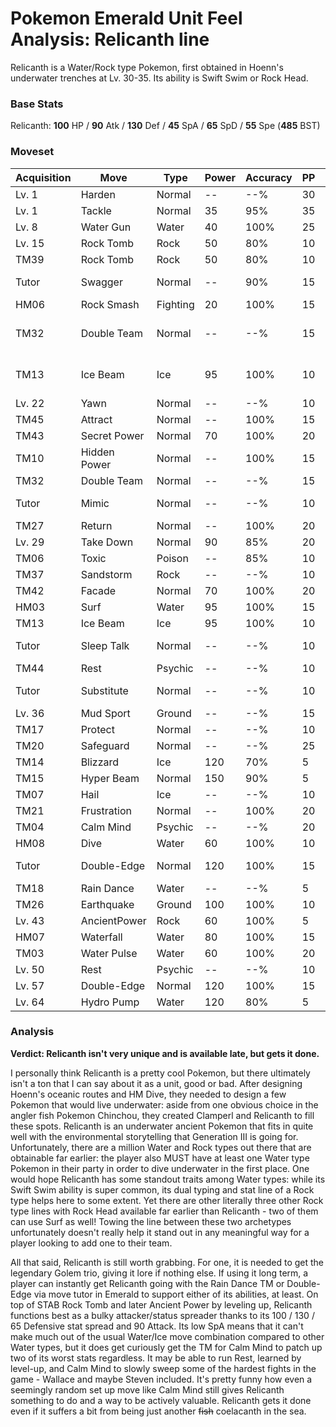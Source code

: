 # Pokemon Emerald Unit Feel Analysis: Relicanth line

Relicanth is a Water/Rock type Pokemon, first obtained in Hoenn's underwater trenches at Lv. 30-35. Its ability is Swift Swim or Rock Head.

### Base Stats

Relicanth: **100** HP / **90** Atk / **130** Def / **45** SpA / **65** SpD / **55** Spe (**485** BST)

### Moveset

| Acquisition | Move         | Type     | Power | Accuracy | PP | Notes              |
|-------------|--------------|----------|-------|----------|----|--------------------|
| Lv. 1       | Harden       | Normal   | --    | --%      | 30 |                    |
| Lv. 1       | Tackle       | Normal   | 35    | 95%      | 35 |                    |
| Lv. 8       | Water Gun    | Water    | 40    | 100%     | 25 |                    |
| Lv. 15      | Rock Tomb    | Rock     | 50    | 80%      | 10 |                    |
| TM39        | Rock Tomb    | Rock     | 50    | 80%      | 10 |                    |
| Tutor       | Swagger      | Normal   | --    | 90%      | 15 | Emerald only       |
| HM06        | Rock Smash   | Fighting | 20    | 100%     | 15 |                    |
| TM32        | Double Team  | Normal   | --    | --%      | 15 | Buy at Game Corner |
| TM13        | Ice Beam     | Ice      | 95    | 100%     | 10 | Buy at Game Corner |
| Lv. 22      | Yawn         | Normal   | --    | --%      | 10 |                    |
| TM45        | Attract      | Normal   | --    | 100%     | 15 |                    |
| TM43        | Secret Power | Normal   | 70    | 100%     | 20 |                    |
| TM10        | Hidden Power | Normal   | --    | 100%     | 15 |                    |
| TM32        | Double Team  | Normal   | --    | --%      | 15 |                    |
| Tutor       | Mimic        | Normal   | --    | --%      | 10 | Emerald only       |
| TM27        | Return       | Normal   | --    | 100%     | 20 |                    |
| Lv. 29      | Take Down    | Normal   | 90    | 85%      | 20 |                    |
| TM06        | Toxic        | Poison   | --    | 85%      | 10 |                    |
| TM37        | Sandstorm    | Rock     | --    | --%      | 10 |                    |
| TM42        | Facade       | Normal   | 70    | 100%     | 20 |                    |
| HM03        | Surf         | Water    | 95    | 100%     | 15 |                    |
| TM13        | Ice Beam     | Ice      | 95    | 100%     | 10 |                    |
| Tutor       | Sleep Talk   | Normal   | --    | --%      | 10 | Emerald only       |
| TM44        | Rest         | Psychic  | --    | --%      | 10 |                    |
| Tutor       | Substitute   | Normal   | --    | --%      | 10 | Emerald only       |
| Lv. 36      | Mud Sport    | Ground   | --    | --%      | 15 |                    |
| TM17        | Protect      | Normal   | --    | --%      | 10 |                    |
| TM20        | Safeguard    | Normal   | --    | --%      | 25 |                    |
| TM14        | Blizzard     | Ice      | 120   | 70%      | 5  |                    |
| TM15        | Hyper Beam   | Normal   | 150   | 90%      | 5  |                    |
| TM07        | Hail         | Ice      | --    | --%      | 10 |                    |
| TM21        | Frustration  | Normal   | --    | 100%     | 20 |                    |
| TM04        | Calm Mind    | Psychic  | --    | --%      | 20 |                    |
| HM08        | Dive         | Water    | 60    | 100%     | 10 |                    |
| Tutor       | Double-Edge  | Normal   | 120   | 100%     | 15 | Emerald only       |
| TM18        | Rain Dance   | Water    | --    | --%      | 5  |                    |
| TM26        | Earthquake   | Ground   | 100   | 100%     | 10 |                    |
| Lv. 43      | AncientPower | Rock     | 60    | 100%     | 5  |                    |
| HM07        | Waterfall    | Water    | 80    | 100%     | 15 |                    |
| TM03        | Water Pulse  | Water    | 60    | 100%     | 20 |                    |
| Lv. 50      | Rest         | Psychic  | --    | --%      | 10 |                    |
| Lv. 57      | Double-Edge  | Normal   | 120   | 100%     | 15 |                    |
| Lv. 64      | Hydro Pump   | Water    | 120   | 80%      | 5  |                    |

### Analysis

**Verdict: Relicanth isn't very unique and is available late, but gets it done.**

I personally think Relicanth is a pretty cool Pokemon, but there ultimately isn't a ton that I can say about it as a unit, good or bad. After designing Hoenn's oceanic routes and HM Dive, they needed to design a few Pokemon that would live underwater: aside from one obvious choice in the angler fish Pokemon Chinchou, they created Clamperl and Relicanth to fill these spots. Relicanth is an underwater ancient Pokemon that fits in quite well with the environmental storytelling that Generation III is going for. Unfortunately, there are a million Water and Rock types out there that are obtainable far earlier: the player also MUST have at least one Water type Pokemon in their party in order to dive underwater in the first place. One would hope Relicanth has some standout traits among Water types: while its Swift Swim ability is super common, its dual typing and stat line of a Rock type helps here to some extent. Yet there are other literally three other Rock type lines with Rock Head available far earlier than Relicanth - two of them can use Surf as well! Towing the line between these two archetypes unfortunately doesn't really help it stand out in any meaningful way for a player looking to add one to their team.

All that said, Relicanth is still worth grabbing. For one, it is needed to get the legendary Golem trio, giving it lore if nothing else. If using it long term, a player can instantly get Relicanth going with the Rain Dance TM or Double-Edge via move tutor in Emerald to support either of its abilities, at least. On top of STAB Rock Tomb and later Ancient Power by leveling up, Relicanth functions best as a bulky attacker/status spreader thanks to its 100 / 130 / 65 Defensive stat spread and 90 Attack. Its low SpA means that it can't make much out of the usual Water/Ice move combination compared to other Water types, but it does get curiously get the TM for Calm Mind to patch up two of its worst stats regardless. It may be able to run Rest, learned by level-up, and Calm Mind to slowly sweep some of the hardest fights in the game - Wallace and maybe Steven included. It's pretty funny how even a seemingly random set up move like Calm Mind still gives Relicanth something to do and a way to be actively valuable. Relicanth gets it done even if it suffers a bit from being just another ~~fish~~ coelacanth in the sea.